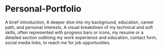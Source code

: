 # Personal-Portfolio
A brief introduction, A deeper dive into my background, education, career path, and personal interests, A visual breakdown of my technical and soft skills, often represented with progress bars or icons, my resume or a detailed section outlining my work experience and education,  contact form, social media links, to reach me for job opportunities.
